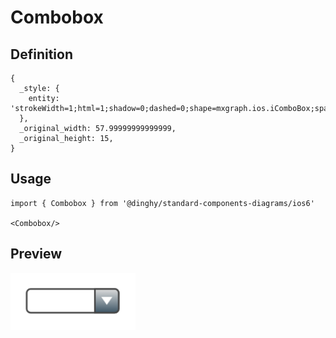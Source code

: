 # Combobox

## Definition

```
{
  _style: { 
    entity: 'strokeWidth=1;html=1;shadow=0;dashed=0;shape=mxgraph.ios.iComboBox;spacingTop=2;spacingLeft=2;align=left;strokeColor=#444444;fontColor=#666666;buttonText=;fontSize=8;fillColor=#dddddd;fillColor2=#3D5565;sketch=0;whiteSpace=wrap;',
  },
  _original_width: 57.99999999999999,
  _original_height: 15,
}
```

## Usage

```
import { Combobox } from '@dinghy/standard-components-diagrams/ios6'

<Combobox/>
```

## Preview

<img src="./combobox.png" width="200"/>
